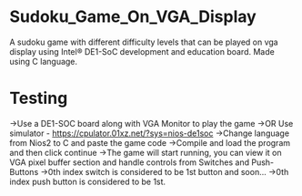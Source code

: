 # Sudoku_Game_On_VGA_Display
A sudoku game with different difficulty levels that can be played on vga display using Intel® DE1-SoC development and education board. Made using C language.

# Testing

  ->Use a DE1-SOC board along with VGA Monitor to play the game
  ->OR Use simulator - https://cpulator.01xz.net/?sys=nios-de1soc
  ->Change language from Nios2 to C and paste the game code
  ->Compile and load the program and then click continue
  ->The game will start running, you can view it on VGA pixel buffer section and handle controls from Switches and Push-Buttons
  ->0th index switch is considered to be 1st button and soon...
  ->0th index push button is considered to be 1st.
